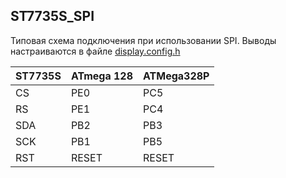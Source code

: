 ## ST7735S_SPI

Типовая схема подключения при использовании SPI.
Выводы настраиваются в файле [display.config.h](../src/display.config.h)

|ST7735S|ATmega 128|ATMega328P|
|----|----|----|
| CS  | PE0 | PC5     |
| RS  | PE1 | PC4     |
| SDA | PB2 | PB3     |
| SCK | PB1 | PB5     |
| RST |RESET| RESET   |

